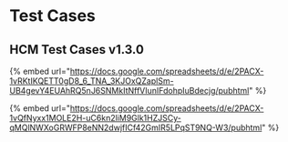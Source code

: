 # Test Cases

## HCM Test Cases v1.3.0

{% embed url="https://docs.google.com/spreadsheets/d/e/2PACX-1vRKtIKQETT0gD8_6_TNA_3KJOxQZaplSm-UB4gevY4EUAhRQ5nJ6SNMkItNffVIunIFdohpIuBdecjg/pubhtml" %}

{% embed url="https://docs.google.com/spreadsheets/d/e/2PACX-1vQfNyxx1MOLE2H-uC6kn2liM9Glk1HZJSCy-qMQlNWXoGRWFP8eNN2dwjfICf42GmIR5LPqST9NQ-W3/pubhtml" %}

